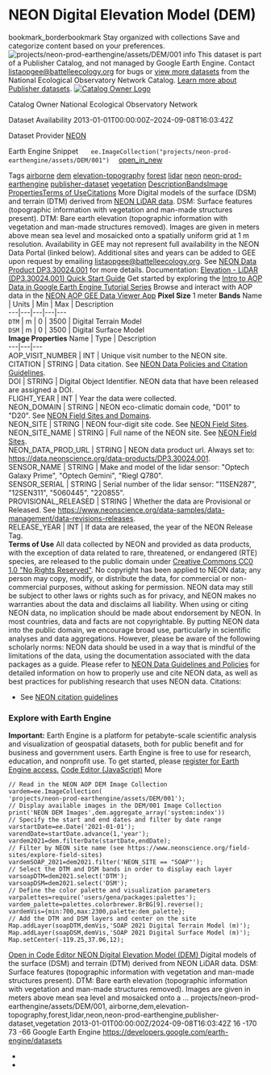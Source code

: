  
#  NEON Digital Elevation Model (DEM) 
bookmark_borderbookmark Stay organized with collections  Save and categorize content based on your preferences.
![projects/neon-prod-earthengine/assets/DEM/001](https://developers.google.com/earth-engine/datasets/images/neon-prod-earthengine/projects_neon-prod-earthengine_assets_DEM_001_sample.png)
info
This dataset is part of a Publisher Catalog, and not managed by Google Earth Engine. Contact listaopgee@battelleecology.org for bugs or [view more datasets](https://developers.google.com/earth-engine/datasets/publisher/neon-prod-earthengine) from the National Ecological Observatory Network Catalog. [Learn more about Publisher datasets](https://developers.google.com/earth-engine/datasets/publisher). 
[ ![Catalog Owner Logo](https://developers.google.com/static/earth-engine/datasets/logos/neon-prod-earthengine_logo.png) ](https://www.neonscience.org/data-collection/airborne-remote-sensing) 

Catalog Owner
    National Ecological Observatory Network 

Dataset Availability
    2013-01-01T00:00:00Z–2024-09-08T16:03:42Z 

Dataset Provider
     [ NEON ](https://data.neonscience.org/data-products/DP3.30024.001) 

Earth Engine Snippet
     `    ee.ImageCollection("projects/neon-prod-earthengine/assets/DEM/001")   ` [ open_in_new ](https://code.earthengine.google.com/?scriptPath=Examples:Datasets/neon-prod-earthengine/projects_neon-prod-earthengine_assets_DEM_001) 

Tags
     [airborne](https://developers.google.com/earth-engine/datasets/tags/airborne) [dem](https://developers.google.com/earth-engine/datasets/tags/dem) [elevation-topography](https://developers.google.com/earth-engine/datasets/tags/elevation-topography) [forest](https://developers.google.com/earth-engine/datasets/tags/forest) [lidar](https://developers.google.com/earth-engine/datasets/tags/lidar) [neon](https://developers.google.com/earth-engine/datasets/tags/neon) [neon-prod-earthengine](https://developers.google.com/earth-engine/datasets/tags/neon-prod-earthengine) [publisher-dataset](https://developers.google.com/earth-engine/datasets/tags/publisher-dataset) [vegetation](https://developers.google.com/earth-engine/datasets/tags/vegetation)
[Description](https://developers.google.com/earth-engine/datasets/catalog/projects_neon-prod-earthengine_assets_DEM_001#description)[Bands](https://developers.google.com/earth-engine/datasets/catalog/projects_neon-prod-earthengine_assets_DEM_001#bands)[Image Properties](https://developers.google.com/earth-engine/datasets/catalog/projects_neon-prod-earthengine_assets_DEM_001#image-properties)[Terms of Use](https://developers.google.com/earth-engine/datasets/catalog/projects_neon-prod-earthengine_assets_DEM_001#terms-of-use)[Citations](https://developers.google.com/earth-engine/datasets/catalog/projects_neon-prod-earthengine_assets_DEM_001#citations) More
Digital models of the surface (DSM) and terrain (DTM) derived from [NEON LiDAR data](https://www.neonscience.org/data-collection/lidar). DSM: Surface features (topographic information with vegetation and man-made structures present). DTM: Bare earth elevation (topographic information with vegetation and man-made structures removed). Images are given in meters above mean sea level and mosaicked onto a spatially uniform grid at 1 m resolution. Availability in GEE may not represent full availability in the NEON Data Portal (linked below). Additional sites and years can be added to GEE upon request by emailing listaopgee@battelleecology.org.
See [NEON Data Product DP3.30024.001](https://data.neonscience.org/data-products/DP3.30024.001) for more details.
Documentation: [Elevation - LiDAR (DP3.30024.001) Quick Start Guide](https://data.neonscience.org/api/v0/documents/quick-start-guides/NEON.QSG.DP3.30024.001v1?inline=true&fallback=html)
Get started by exploring the [Intro to AOP Data in Google Earth Engine Tutorial Series](https://www.neonscience.org/resources/learning-hub/tutorials/intro-aop-data-google-earth-engine-tutorial-series)
Browse and interact with AOP data in the [NEON AOP GEE Data Viewer App](https://neon-prod-earthengine.projects.earthengine.app/view/neon-aop-gee-data-viewer---desktop)
**Pixel Size** 1 meter 
**Bands**
Name | Units | Min | Max | Description  
---|---|---|---|---  
`DTM` | m |  0  |  3500  | Digital Terrain Model  
`DSM` | m |  0  |  3500  | Digital Surface Model  
**Image Properties**
Name | Type | Description  
---|---|---  
AOP_VISIT_NUMBER | INT | Unique visit number to the NEON site.  
CITATION | STRING | Data citation. See [NEON Data Policies and Citation Guidelines](https://www.neonscience.org/data-samples/data-policies-citation).  
DOI | STRING | Digital Object Identifier. NEON data that have been released are assigned a DOI.  
FLIGHT_YEAR | INT | Year the data were collected.  
NEON_DOMAIN | STRING | NEON eco-climatic domain code, "D01" to "D20". See [NEON Field Sites and Domains](https://www.neonscience.org/field-sites/about-field-sites).  
NEON_SITE | STRING | NEON four-digit site code. See [NEON Field Sites](https://www.neonscience.org/field-sites/).  
NEON_SITE_NAME | STRING | Full name of the NEON site. See [NEON Field Sites](https://www.neonscience.org/field-sites/).  
NEON_DATA_PROD_URL | STRING | NEON data product url. Always set to: <https://data.neonscience.org/data-products/DP3.30024.001>.  
SENSOR_NAME | STRING | Make and model of the lidar sensor: "Optech Galaxy Prime", "Optech Gemini", "Riegl Q780".  
SENSOR_SERIAL | STRING | Serial number of the lidar sensor: "11SEN287", "12SEN311", "5060445", "220855".  
PROVISIONAL_RELEASED | STRING | Whether the data are Provisional or Released. See <https://www.neonscience.org/data-samples/data-management/data-revisions-releases>.  
RELEASE_YEAR | INT | If data are released, the year of the NEON Release Tag.  
**Terms of Use**
All data collected by NEON and provided as data products, with the exception of data related to rare, threatened, or endangered (RTE) species, are released to the public domain under [Creative Commons CC0 1.0 "No Rights Reserved"](https://creativecommons.org/publicdomain/zero/1.0/). No copyright has been applied to NEON data; any person may copy, modify, or distribute the data, for commercial or non-commercial purposes, without asking for permission. NEON data may still be subject to other laws or rights such as for privacy, and NEON makes no warranties about the data and disclaims all liability. When using or citing NEON data, no implication should be made about endorsement by NEON. In most countries, data and facts are not copyrightable. By putting NEON data into the public domain, we encourage broad use, particularly in scientific analyses and data aggregations. However, please be aware of the following scholarly norms: NEON data should be used in a way that is mindful of the limitations of the data, using the documentation associated with the data packages as a guide. Please refer to [NEON Data Guidelines and Policies](https://www.neonscience.org/data-samples/guidelines-policies) for detailed information on how to properly use and cite NEON data, as well as best practices for publishing research that uses NEON data.
Citations:
  * See [NEON citation guidelines](https://www.neonscience.org/data-samples/guidelines-policies/citing)


### Explore with Earth Engine
**Important:** Earth Engine is a platform for petabyte-scale scientific analysis and visualization of geospatial datasets, both for public benefit and for business and government users. Earth Engine is free to use for research, education, and nonprofit use. To get started, please [register for Earth Engine access.](https://console.cloud.google.com/earth-engine)
[Code Editor (JavaScript)](https://developers.google.com/earth-engine/datasets/catalog/projects_neon-prod-earthengine_assets_DEM_001#code-editor-javascript-sample) More
```
// Read in the NEON AOP DEM Image Collection
vardem=ee.ImageCollection(
'projects/neon-prod-earthengine/assets/DEM/001');
// Display available images in the DEM/001 Image Collection
print('NEON DEM Images',dem.aggregate_array('system:index'))
// Specify the start and end dates and filter by date range
varstartDate=ee.Date('2021-01-01');
varendDate=startDate.advance(1,'year');
vardem2021=dem.filterDate(startDate,endDate);
// Filter by NEON site name (see https://www.neonscience.org/field-sites/explore-field-sites)
vardemSOAP_2021=dem2021.filter('NEON_SITE == "SOAP"');
// Select the DTM and DSM bands in order to display each layer
varsoapDTM=dem2021.select('DTM');
varsoapDSM=dem2021.select('DSM');
// Define the color palette and visualization parameters
varpalettes=require('users/gena/packages:palettes');
vardem_palette=palettes.colorbrewer.BrBG[9].reverse();
vardemVis={min:700,max:2300,palette:dem_palette};
// Add the DTM and DSM layers and center on the site
Map.addLayer(soapDTM,demVis,'SOAP 2021 Digital Terrain Model (m)');
Map.addLayer(soapDSM,demVis,'SOAP 2021 Digital Surface Model (m)');
Map.setCenter(-119.25,37.06,12);
```
[ Open in Code Editor ](https://code.earthengine.google.com/?scriptPath=Examples:Datasets/neon-prod-earthengine/projects_neon-prod-earthengine_assets_DEM_001)
[ NEON Digital Elevation Model (DEM) ](https://developers.google.com/earth-engine/datasets/catalog/projects_neon-prod-earthengine_assets_DEM_001)
Digital models of the surface (DSM) and terrain (DTM) derived from NEON LiDAR data. DSM: Surface features (topographic information with vegetation and man-made structures present). DTM: Bare earth elevation (topographic information with vegetation and man-made structures removed). Images are given in meters above mean sea level and mosaicked onto a …
projects/neon-prod-earthengine/assets/DEM/001, airborne,dem,elevation-topography,forest,lidar,neon,neon-prod-earthengine,publisher-dataset,vegetation 
2013-01-01T00:00:00Z/2024-09-08T16:03:42Z
16 -170 73 -66 
Google Earth Engine
https://developers.google.com/earth-engine/datasets
  * [ ](https://doi.org/https://data.neonscience.org/data-products/DP3.30024.001)
  * [ ](https://doi.org/https://developers.google.com/earth-engine/datasets/catalog/projects_neon-prod-earthengine_assets_DEM_001)


